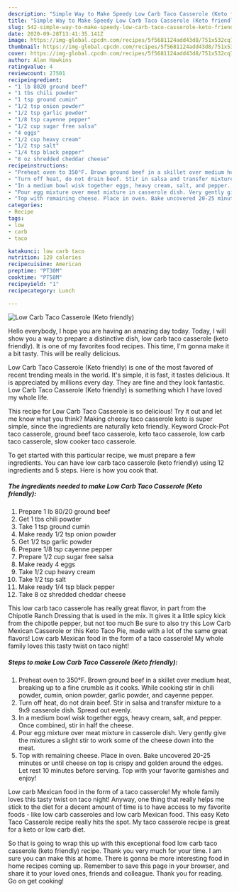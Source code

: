 ```yaml
---
description: "Simple Way to Make Speedy Low Carb Taco Casserole (Keto friendly)"
title: "Simple Way to Make Speedy Low Carb Taco Casserole (Keto friendly)"
slug: 542-simple-way-to-make-speedy-low-carb-taco-casserole-keto-friendly
date: 2020-09-28T13:41:35.141Z
image: https://img-global.cpcdn.com/recipes/5f5681124add43d8/751x532cq70/low-carb-taco-casserole-keto-friendly-recipe-main-photo.jpg
thumbnail: https://img-global.cpcdn.com/recipes/5f5681124add43d8/751x532cq70/low-carb-taco-casserole-keto-friendly-recipe-main-photo.jpg
cover: https://img-global.cpcdn.com/recipes/5f5681124add43d8/751x532cq70/low-carb-taco-casserole-keto-friendly-recipe-main-photo.jpg
author: Alan Hawkins
ratingvalue: 4
reviewcount: 27501
recipeingredient:
- "1 lb 8020 ground beef"
- "1 tbs chili powder"
- "1 tsp ground cumin"
- "1/2 tsp onion powder"
- "1/2 tsp garlic powder"
- "1/8 tsp cayenne pepper"
- "1/2 cup sugar free salsa"
- "4 eggs"
- "1/2 cup heavy cream"
- "1/2 tsp salt"
- "1/4 tsp black pepper"
- "8 oz shredded cheddar cheese"
recipeinstructions:
- "Preheat oven to 350°F. Brown ground beef in a skillet over medium heat, breaking up to a fine crumble as it cooks. While cooking stir in chili powder, cumin, onion powder, garlic powder, and cayenne pepper."
- "Turn off heat, do not drain beef. Stir in salsa and transfer mixture to a 9x9 casserole dish. Spread out evenly."
- "In a medium bowl wisk together eggs, heavy cream, salt, and pepper. Once combined, stir in half the cheese."
- "Pour egg mixture over meat mixture in casserole dish. Very gently give the mixtures a slight stir to work some of the cheese down into the meat."
- "Top with remaining cheese. Place in oven. Bake uncovered 20-25 minutes or until cheese on top is crispy and golden around the edges. Let rest 10 minutes before serving. Top with your favorite garnishes and enjoy!"
categories:
- Recipe
tags:
- low
- carb
- taco

katakunci: low carb taco 
nutrition: 120 calories
recipecuisine: American
preptime: "PT30M"
cooktime: "PT58M"
recipeyield: "1"
recipecategory: Lunch

---
```



![Low Carb Taco Casserole (Keto friendly)](https://img-global.cpcdn.com/recipes/5f5681124add43d8/751x532cq70/low-carb-taco-casserole-keto-friendly-recipe-main-photo.jpg)

Hello everybody, I hope you are having an amazing day today. Today, I will show you a way to prepare a distinctive dish, low carb taco casserole (keto friendly). It is one of my favorites food recipes. This time, I'm gonna make it a bit tasty. This will be really delicious.

Low Carb Taco Casserole (Keto friendly) is one of the most favored of recent trending meals in the world. It's simple, it is fast, it tastes delicious. It is appreciated by millions every day. They are fine and they look fantastic. Low Carb Taco Casserole (Keto friendly) is something which I have loved my whole life.

This recipe for Low Carb Taco Casserole is so delicious! Try it out and let me know what you think? Making cheesy taco casserole keto is super simple, since the ingredients are naturally keto friendly. Keyword Crock-Pot taco casserole, ground beef taco casserole, keto taco casserole, low carb taco casserole, slow cooker taco casserole.


To get started with this particular recipe, we must prepare a few ingredients. You can have low carb taco casserole (keto friendly) using 12 ingredients and 5 steps. Here is how you cook that.

<!--inarticleads1-->

##### The ingredients needed to make Low Carb Taco Casserole (Keto friendly):

1. Prepare 1 lb 80/20 ground beef
1. Get 1 tbs chili powder
1. Take 1 tsp ground cumin
1. Make ready 1/2 tsp onion powder
1. Get 1/2 tsp garlic powder
1. Prepare 1/8 tsp cayenne pepper
1. Prepare 1/2 cup sugar free salsa
1. Make ready 4 eggs
1. Take 1/2 cup heavy cream
1. Take 1/2 tsp salt
1. Make ready 1/4 tsp black pepper
1. Take 8 oz shredded cheddar cheese


This low carb taco casserole has really great flavor, in part from the Chipotle Ranch Dressing that is used in the mix. It gives it a little spicy kick from the chipotle pepper, but not too much Be sure to also try this Low Carb Mexican Casserole or this Keto Taco Pie, made with a lot of the same great flavors! Low carb Mexican food in the form of a taco casserole! My whole family loves this tasty twist on taco night! 

<!--inarticleads2-->

##### Steps to make Low Carb Taco Casserole (Keto friendly):

1. Preheat oven to 350°F. Brown ground beef in a skillet over medium heat, breaking up to a fine crumble as it cooks. While cooking stir in chili powder, cumin, onion powder, garlic powder, and cayenne pepper.
1. Turn off heat, do not drain beef. Stir in salsa and transfer mixture to a 9x9 casserole dish. Spread out evenly.
1. In a medium bowl wisk together eggs, heavy cream, salt, and pepper. Once combined, stir in half the cheese.
1. Pour egg mixture over meat mixture in casserole dish. Very gently give the mixtures a slight stir to work some of the cheese down into the meat.
1. Top with remaining cheese. Place in oven. Bake uncovered 20-25 minutes or until cheese on top is crispy and golden around the edges. Let rest 10 minutes before serving. Top with your favorite garnishes and enjoy!


Low carb Mexican food in the form of a taco casserole! My whole family loves this tasty twist on taco night! Anyway, one thing that really helps me stick to the diet for a decent amount of time is to have access to my favorite foods - like low carb casseroles and low carb Mexican food. This easy Keto Taco Casserole recipe really hits the spot. My taco casserole recipe is great for a keto or low carb diet. 

So that is going to wrap this up with this exceptional food low carb taco casserole (keto friendly) recipe. Thank you very much for your time. I am sure you can make this at home. There is gonna be more interesting food in home recipes coming up. Remember to save this page in your browser, and share it to your loved ones, friends and colleague. Thank you for reading. Go on get cooking!
